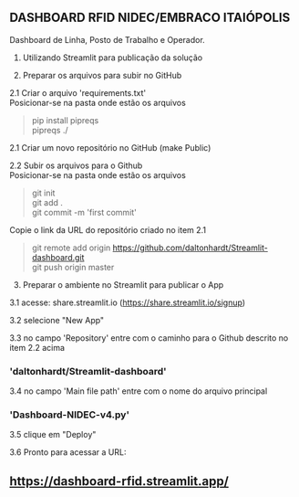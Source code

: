 ## DASHBOARD RFID NIDEC/EMBRACO ITAIÓPOLIS
Dashboard de Linha, Posto de Trabalho e Operador.

1. Utilizando Streamlit para publicação da solução
   
2. Preparar os arquivos para subir no GitHub

2.1 Criar o arquivo 'requirements.txt'<br>
Posicionar-se na pasta onde estão os arquivos
> pip install pipreqs <br>
> pipreqs ./ <br>

2.1 Criar um novo repositório no GitHub (make Public)

2.2 Subir os arquivos para o Github<br>
Posicionar-se na pasta onde estão os arquivos<br>
> git init <br>
> git add . <br>
> git commit -m 'first commit' <br>

Copie o link da URL do repositório criado no item 2.1<br>
> git remote add origin https://github.com/daltonhardt/Streamlit-dashboard.git <br>
> git push origin master <br>
     
3. Preparar o ambiente no Streamlit para publicar o App<br>

3.1 acesse:  share.streamlit.io  (https://share.streamlit.io/signup) <br>

3.2 selecione "New App"<br>

3.3 no campo 'Repository' entre com o caminho para o Github descrito no item 2.2 acima<br>
### 'daltonhardt/Streamlit-dashboard'

3.4 no campo 'Main file path' entre com o nome do arquivo principal<br>
### 'Dashboard-NIDEC-v4.py'

3.5 clique em "Deploy"<br>

3.6 Pronto para acessar a URL:
## https://dashboard-rfid.streamlit.app/ <br>
